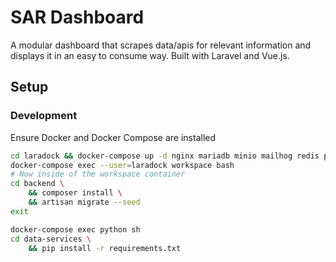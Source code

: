 # SAR Dashboard

A modular dashboard that scrapes data/apis for relevant information and displays
it in an easy to consume way. Built with Laravel and Vue.js.

## Setup
### Development
Ensure Docker and Docker Compose are installed
```bash
cd laradock && docker-compose up -d nginx mariadb minio mailhog redis python php-worker
docker-compose exec --user=laradock workspace bash
# Now inside of the workspace container
cd backend \
    && composer install \
    && artisan migrate --seed
exit

docker-compose exec python sh
cd data-services \
    && pip install -r requirements.txt
```
